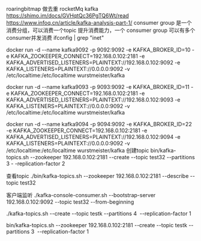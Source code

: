 roaringbitmap 做去重
rocketMq
kafka
	https://shimo.im/docs/GVHqtQc36PgTQ6Wt/read
	https://www.infoq.cn/article/kafka-analysis-part-1/
 consumer group 是一个消费分组，可以消费一个topic 提升消费能力，一个 consumer group 可以有多个consumer并发消费
ifconfig | grep "inet"


docker run -d --name kafka9092 -p 9092:9092 -e KAFKA_BROKER_ID=10 -e KAFKA_ZOOKEEPER_CONNECT=192.168.0.102:2181 -e KAFKA_ADVERTISED_LISTENERS=PLAINTEXT://192.168.0.102:9092 -e KAFKA_LISTENERS=PLAINTEXT://0.0.0.0:9092 -v /etc/localtime:/etc/localtime wurstmeister/kafka

docker run -d --name kafka9093 -p 9093:9092 -e KAFKA_BROKER_ID=11 -e KAFKA_ZOOKEEPER_CONNECT=192.168.0.102:2181 -e KAFKA_ADVERTISED_LISTENERS=PLAINTEXT://192.168.0.102:9093 -e KAFKA_LISTENERS=PLAINTEXT://0.0.0.0:9092 -v /etc/localtime:/etc/localtime wurstmeister/kafka

docker run -d --name kafka9094 -p 9094:9092 -e KAFKA_BROKER_ID=22 -e KAFKA_ZOOKEEPER_CONNECT=192.168.0.102:2181 -e KAFKA_ADVERTISED_LISTENERS=PLAINTEXT://192.168.0.102:9094 -e KAFKA_LISTENERS=PLAINTEXT://0.0.0.0:9092 -v /etc/localtime:/etc/localtime wurstmeister/kafka
创建topic
bin/kafka-topics.sh --zookeeper 192.168.0.102:2181 --create --topic test32 --partitions 3 - -replication-factor 2

查看topic
./bin/kafka-topics.sh --zookeeper 192.168.0.102:2181 --describe --topic test32

客户端监听
./kafka-console-consumer.sh --bootstrap-server 192.168.0.102:9092 --topic test32 --from-beginning


./kafka-topics.sh  --create --topic testk --partitions 4  --replication-factor 1

bin/kafka-topics.sh --zookeeper 192.168.0.102:2181 --create --topic testk --partitions 3  --replication-factor 1